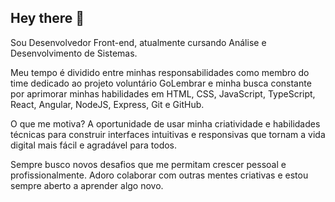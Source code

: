 ## Hey there 👋

Sou Desenvolvedor Front-end, atualmente cursando Análise e Desenvolvimento de Sistemas.

Meu tempo é dividido entre minhas responsabilidades como membro do time dedicado ao projeto voluntário GoLembrar e minha busca constante por aprimorar minhas habilidades em HTML, CSS, JavaScript, TypeScript, React, Angular, NodeJS, Express, Git e GitHub.

O que me motiva? A oportunidade de usar minha criatividade e habilidades técnicas para construir interfaces intuitivas e responsivas que tornam a vida digital mais fácil e agradável para todos.

Sempre busco novos desafios que me permitam crescer pessoal e profissionalmente. Adoro colaborar com outras mentes criativas e estou sempre aberto a aprender algo novo.
